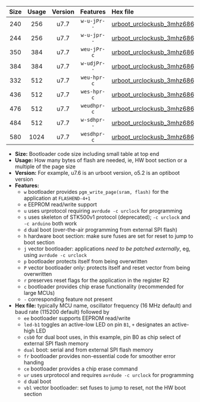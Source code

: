 |Size|Usage|Version|Features|Hex file|
|:-:|:-:|:-:|:-:|:--|
|240|256|u7.7|`w-u-jPr--`|[urboot_urclockusb_3mhz6864_57600bps_led+d5_ur_vbl.hex](https://raw.githubusercontent.com/stefanrueger/urboot.hex/main/boards/urclockusb/fcpu_3mhz6864/57600_bps/urboot_urclockusb_3mhz6864_57600bps_led+d5_ur_vbl.hex)|
|244|256|u7.7|`w-u-jpr--`|[urboot_urclockusb_3mhz6864_57600bps_led+d5_fr_ur_vbl.hex](https://raw.githubusercontent.com/stefanrueger/urboot.hex/main/boards/urclockusb/fcpu_3mhz6864/57600_bps/urboot_urclockusb_3mhz6864_57600bps_led+d5_fr_ur_vbl.hex)|
|350|384|u7.7|`weu-jPr-c`|[urboot_urclockusb_3mhz6864_57600bps_ee_led+d5_fr_ce_ur_vbl.hex](https://raw.githubusercontent.com/stefanrueger/urboot.hex/main/boards/urclockusb/fcpu_3mhz6864/57600_bps/urboot_urclockusb_3mhz6864_57600bps_ee_led+d5_fr_ce_ur_vbl.hex)|
|384|384|u7.7|`w-udjPr--`|[urboot_urclockusb_3mhz6864_57600bps_led+d5_csb0_dual_ur_vbl.hex](https://raw.githubusercontent.com/stefanrueger/urboot.hex/main/boards/urclockusb/fcpu_3mhz6864/57600_bps/urboot_urclockusb_3mhz6864_57600bps_led+d5_csb0_dual_ur_vbl.hex)|
|332|512|u7.7|`weu-hpr-c`|[urboot_urclockusb_3mhz6864_57600bps_ee_led+d5_fr_ce_ur.hex](https://raw.githubusercontent.com/stefanrueger/urboot.hex/main/boards/urclockusb/fcpu_3mhz6864/57600_bps/urboot_urclockusb_3mhz6864_57600bps_ee_led+d5_fr_ce_ur.hex)|
|436|512|u7.7|`wes-hpr-c`|[urboot_urclockusb_3mhz6864_57600bps_ee_led+d5_fr_ce.hex](https://raw.githubusercontent.com/stefanrueger/urboot.hex/main/boards/urclockusb/fcpu_3mhz6864/57600_bps/urboot_urclockusb_3mhz6864_57600bps_ee_led+d5_fr_ce.hex)|
|476|512|u7.7|`weudhpr-c`|[urboot_urclockusb_3mhz6864_57600bps_ee_led+d5_csb0_dual_fr_ce_ur.hex](https://raw.githubusercontent.com/stefanrueger/urboot.hex/main/boards/urclockusb/fcpu_3mhz6864/57600_bps/urboot_urclockusb_3mhz6864_57600bps_ee_led+d5_csb0_dual_fr_ce_ur.hex)|
|484|512|u7.7|`w-sdhpr--`|[urboot_urclockusb_3mhz6864_57600bps_led+d5_csb0_dual_fr.hex](https://raw.githubusercontent.com/stefanrueger/urboot.hex/main/boards/urclockusb/fcpu_3mhz6864/57600_bps/urboot_urclockusb_3mhz6864_57600bps_led+d5_csb0_dual_fr.hex)|
|580|1024|u7.7|`wesdhpr-c`|[urboot_urclockusb_3mhz6864_57600bps_ee_led+d5_csb0_dual_fr_ce.hex](https://raw.githubusercontent.com/stefanrueger/urboot.hex/main/boards/urclockusb/fcpu_3mhz6864/57600_bps/urboot_urclockusb_3mhz6864_57600bps_ee_led+d5_csb0_dual_fr_ce.hex)|

- **Size:** Bootloader code size including small table at top end
- **Usage:** How many bytes of flash are needed, ie, HW boot section or a multiple of the page size
- **Version:** For example, u7.6 is an urboot version, o5.2 is an optiboot version
- **Features:**
  + `w` bootloader provides `pgm_write_page(sram, flash)` for the application at `FLASHEND-4+1`
  + `e` EEPROM read/write support
  + `u` uses urprotocol requiring `avrdude -c urclock` for programming
  + `s` uses skeleton of STK500v1 protocol (deprecated); `-c urclock` and `-c arduino` both work
  + `d` dual boot (over-the-air programming from external SPI flash)
  + `h` hardware boot section: make sure fuses are set for reset to jump to boot section
  + `j` vector bootloader: applications *need to be patched externally*, eg, using `avrdude -c urclock`
  + `p` bootloader protects itself from being overwritten
  + `P` vector bootloader only: protects itself and reset vector from being overwritten
  + `r` preserves reset flags for the application in the register R2
  + `c` bootloader provides chip erase functionality (recommended for large MCUs)
  + `-` corresponding feature not present
- **Hex file:** typically MCU name, oscillator frequency (16 MHz default) and baud rate (115200 default) followed by
  + `ee` bootloader supports EEPROM read/write
  + `led-b1` toggles an active-low LED on pin `B1`, `+` designates an active-high LED
  + `csb0` for dual boot uses, in this example, pin B0 as chip select of external SPI flash memory
  + `dual` boot: serial and from external SPI flash memory
  + `fr` bootloader provides non-essential code for smoother error handing
  + `ce` bootloader provides a chip erase command
  + `ur` uses urprotocol and requires `avrdude -c urclock` for programming
  + `d` dual boot
  + `vbl` vector bootloader: set fuses to jump to reset, not the HW boot section
